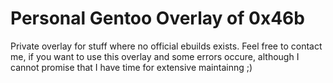 # Personal Gentoo Overlay of 0x46b
Private overlay for stuff where no official ebuilds exists.
Feel free to contact me, if you want to use this overlay and some errors occure, although I cannot promise that I have time for extensive maintainng ;)
